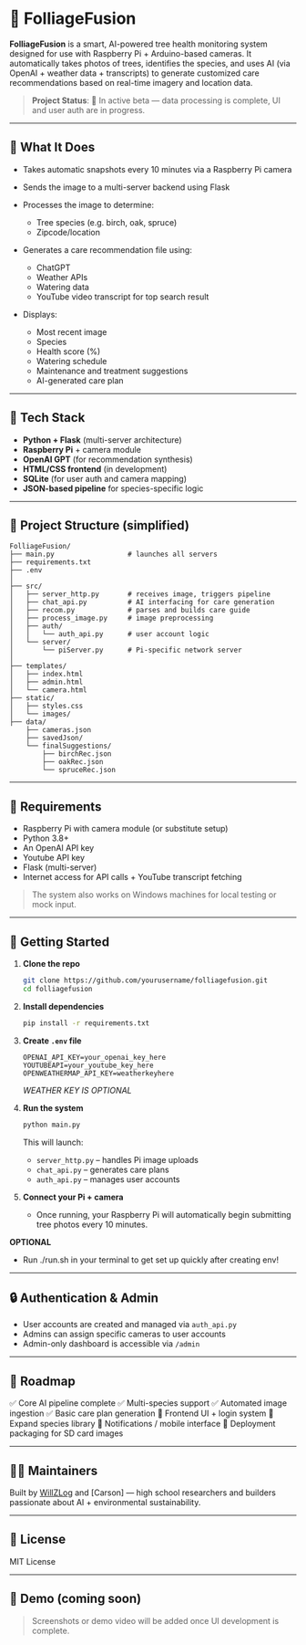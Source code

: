 # 🌿 FolliageFusion

**FolliageFusion** is a smart, AI-powered tree health monitoring system designed for use with Raspberry Pi + Arduino-based cameras. It automatically takes photos of trees, identifies the species, and uses AI (via OpenAI + weather data + transcripts) to generate customized care recommendations based on real-time imagery and location data.

> **Project Status**: 🚧 In active beta — data processing is complete, UI and user auth are in progress.

---

## 📸 What It Does

* Takes automatic snapshots every 10 minutes via a Raspberry Pi camera
* Sends the image to a multi-server backend using Flask
* Processes the image to determine:

  * Tree species (e.g. birch, oak, spruce)
  * Zipcode/location
* Generates a care recommendation file using:

  * ChatGPT
  * Weather APIs
  * Watering data
  * YouTube video transcript for top search result
* Displays:

  * Most recent image
  * Species
  * Health score (%)
  * Watering schedule
  * Maintenance and treatment suggestions
  * AI-generated care plan

---

## 🧠 Tech Stack

* **Python + Flask** (multi-server architecture)
* **Raspberry Pi** + camera module
* **OpenAI GPT** (for recommendation synthesis)
* **HTML/CSS frontend** (in development)
* **SQLite** (for user auth and camera mapping)
* **JSON-based pipeline** for species-specific logic

---

## 📂 Project Structure (simplified)

```
FolliageFusion/
├── main.py                  # launches all servers
├── requirements.txt
├── .env              
│
├── src/
│   ├── server_http.py       # receives image, triggers pipeline
│   ├── chat_api.py          # AI interfacing for care generation
│   ├── recom.py             # parses and builds care guide
│   ├── process_image.py     # image preprocessing
│   ├── auth/
│   │   └── auth_api.py      # user account logic
│   └── server/
│       └── piServer.py      # Pi-specific network server
│
├── templates/
│   ├── index.html
│   ├── admin.html
│   └── camera.html
├── static/
│   ├── styles.css
│   └── images/
├── data/
    ├── cameras.json
    ├── savedJson/
    └── finalSuggestions/
        ├── birchRec.json
        ├── oakRec.json
        └── spruceRec.json
```

---

## 🧪 Requirements

* Raspberry Pi with camera module (or substitute setup)
* Python 3.8+
* An OpenAI API key
* Youtube API key
* Flask (multi-server)
* Internet access for API calls + YouTube transcript fetching

> The system also works on Windows machines for local testing or mock input.

---

## 🚀 Getting Started

1. **Clone the repo**

   ```bash
   git clone https://github.com/yourusername/folliagefusion.git
   cd folliagefusion
   ```

2. **Install dependencies**

   ```bash
   pip install -r requirements.txt
   ```

3. **Create `.env` file**

   ```env
   OPENAI_API_KEY=your_openai_key_here
   YOUTUBEAPI=your_youtube_key_here
   OPENWEATHERMAP_API_KEY=weatherkeyhere
   ```
    *WEATHER KEY IS OPTIONAL*

4. **Run the system**

   ```bash
   python main.py
   ```

   This will launch:

   * `server_http.py` – handles Pi image uploads
   * `chat_api.py` – generates care plans
   * `auth_api.py` – manages user accounts

5. **Connect your Pi + camera**

   * Once running, your Raspberry Pi will automatically begin submitting tree photos every 10 minutes.

**OPTIONAL**

   * Run ./run.sh in your terminal to get set up quickly after creating env!

---

## 🔒 Authentication & Admin

* User accounts are created and managed via `auth_api.py`
* Admins can assign specific cameras to user accounts
* Admin-only dashboard is accessible via `/admin`

---

## 🚣 Roadmap

✅ Core AI pipeline complete
✅ Multi-species support
✅ Automated image ingestion
✅ Basic care plan generation
🔧 Frontend UI + login system
🔧 Expand species library
🔧 Notifications / mobile interface
🔧 Deployment packaging for SD card images

---

## 🧑‍💻 Maintainers

Built by [WillZLog](https://github.com/WillZLog) and \[Carson] — high school researchers and builders passionate about AI + environmental sustainability.

---

## 📄 License

MIT License 

---

## 📸 Demo (coming soon)

> Screenshots or demo video will be added once UI development is complete.
